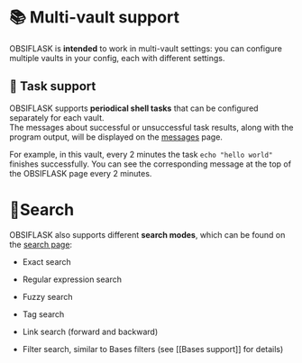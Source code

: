 # 📚 Multi-vault support

OBSIFLASK is **intended** to work in multi-vault settings: you can configure multiple vaults in your config, each with different settings.

## 📝 Task support

OBSIFLASK supports **periodical shell tasks** that can be configured separately for each vault.  
The messages about successful or unsuccessful task results, along with the program output, will be displayed on the [messages](/messages/example) page.


For example, in this vault, every 2 minutes the task `echo "hello world"` finishes successfully. You can see the corresponding message at the top of the OBSIFLASK page every 2 minutes.

# 🔎Search

OBSIFLASK also supports different **search modes**, which can be found on the [search page](/search/example): 
- Exact search
    
- Regular expression search
    
- Fuzzy search
    
- Tag search
    
- Link search (forward and backward)
    
- Filter search, similar to Bases filters (see [[Bases support]] for details)
